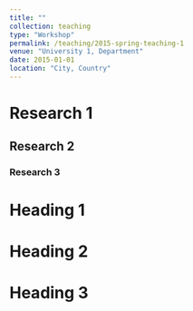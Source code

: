 ```yaml
---
title: ""
collection: teaching
type: "Workshop"
permalink: /teaching/2015-spring-teaching-1
venue: "University 1, Department"
date: 2015-01-01
location: "City, Country"
---
```


# Research 1
## Research 2
### Research 3
Heading 1
======

Heading 2
======

Heading 3
======

